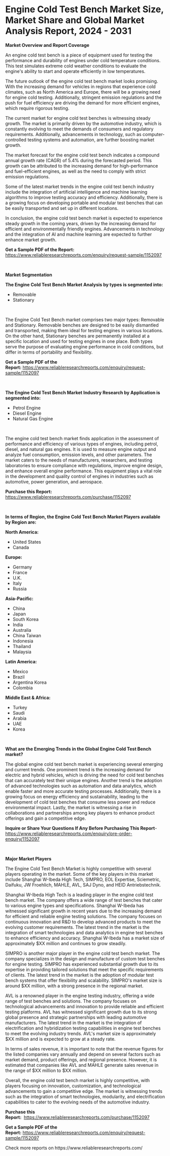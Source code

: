 <p><h1>Engine Cold Test Bench Market Size, Market Share and Global Market Analysis Report, 2024 - 2031</h1></p><p><strong>Market Overview and Report Coverage</strong></p>
<p><p>An engine cold test bench is a piece of equipment used for testing the performance and durability of engines under cold temperature conditions. This test simulates extreme cold weather conditions to evaluate the engine's ability to start and operate efficiently in low temperatures.</p><p>The future outlook of the engine cold test bench market looks promising. With the increasing demand for vehicles in regions that experience cold climates, such as North America and Europe, there will be a growing need for engine cold testing. Additionally, stringent emission regulations and the push for fuel efficiency are driving the demand for more efficient engines, which require rigorous testing.</p><p>The current market for engine cold test benches is witnessing steady growth. The market is primarily driven by the automotive industry, which is constantly evolving to meet the demands of consumers and regulatory requirements. Additionally, advancements in technology, such as computer-controlled testing systems and automation, are further boosting market growth.</p><p>The market forecast for the engine cold test bench indicates a compound annual growth rate (CAGR) of 5.4% during the forecasted period. This growth can be attributed to the increasing demand for high-performance and fuel-efficient engines, as well as the need to comply with strict emission regulations.</p><p>Some of the latest market trends in the engine cold test bench industry include the integration of artificial intelligence and machine learning algorithms to improve testing accuracy and efficiency. Additionally, there is a growing focus on developing portable and modular test benches that can be easily transported and set up in different locations.</p><p>In conclusion, the engine cold test bench market is expected to experience steady growth in the coming years, driven by the increasing demand for efficient and environmentally friendly engines. Advancements in technology and the integration of AI and machine learning are expected to further enhance market growth.</p></p>
<p><strong>Get a Sample PDF of the Report:</strong> <a href="https://www.reliableresearchreports.com/enquiry/request-sample/1152097">https://www.reliableresearchreports.com/enquiry/request-sample/1152097</a></p>
<p>&nbsp;</p>
<p><strong>Market Segmentation</strong></p>
<p><strong>The Engine Cold Test Bench Market Analysis by types is segmented into:</strong></p>
<p><ul><li>Removable</li><li>Stationary</li></ul></p>
<p>&nbsp;</p>
<p><p>The Engine Cold Test Bench market comprises two major types: Removable and Stationary. Removable benches are designed to be easily dismantled and transported, making them ideal for testing engines in various locations. On the other hand, Stationary benches are permanently installed at a specific location and used for testing engines in one place. Both types serve the purpose of evaluating engine performance in cold conditions, but differ in terms of portability and flexibility.</p></p>
<p><strong>Get a Sample PDF of the Report:</strong>&nbsp;<a href="https://www.reliableresearchreports.com/enquiry/request-sample/1152097">https://www.reliableresearchreports.com/enquiry/request-sample/1152097</a></p>
<p>&nbsp;</p>
<p><strong>The Engine Cold Test Bench Market Industry Research by Application is segmented into:</strong></p>
<p><ul><li>Petrol Engine</li><li>Diesel Engine</li><li>Natural Gas Engine</li></ul></p>
<p>&nbsp;</p>
<p><p>The engine cold test bench market finds application in the assessment of performance and efficiency of various types of engines, including petrol, diesel, and natural gas engines. It is used to measure engine output and analyze fuel consumption, emission levels, and other parameters. The market caters to the needs of manufacturers, researchers, and testing laboratories to ensure compliance with regulations, improve engine design, and enhance overall engine performance. This equipment plays a vital role in the development and quality control of engines in industries such as automotive, power generation, and aerospace.</p></p>
<p><strong>Purchase this Report:</strong>&nbsp; <a href="https://www.reliableresearchreports.com/purchase/1152097">https://www.reliableresearchreports.com/purchase/1152097</a></p>
<p>&nbsp;</p>
<p><strong>In terms of Region, the Engine Cold Test Bench Market Players available by Region are:</strong></p>
<p>
    <p> <strong> North America: </strong>
        <ul>
            <li>United States</li>
            <li>Canada</li>
        </ul>
        </p> 
    <p> <strong> Europe: </strong>
        <ul>
            <li>Germany</li>
            <li>France</li>
            <li>U.K.</li>
            <li>Italy</li>
            <li>Russia</li>
        </ul>
        </p> 
    <p> <strong> Asia-Pacific: </strong>
        <ul>
            <li>China</li>
            <li>Japan</li>
            <li>South Korea</li>
            <li>India</li>
            <li>Australia</li>
            <li>China Taiwan</li>
            <li>Indonesia</li>
            <li>Thailand</li>
            <li>Malaysia</li>
        </ul>
        </p> 
    <p> <strong> Latin America: </strong>
        <ul>
            <li>Mexico</li>
            <li>Brazil</li>
            <li>Argentina Korea</li>
            <li>Colombia</li>
        </ul>
        </p> 
    <p> <strong> Middle East & Africa: </strong>
        <ul>
            <li>Turkey</li>
            <li>Saudi</li>
            <li>Arabia</li>
            <li>UAE</li>
            <li>Korea</li>
        </ul>
    </p>
    </p>
<p>&nbsp;</p>
<p><strong>What are the Emerging Trends in the Global Engine Cold Test Bench market?</strong></p>
<p><p>The global engine cold test bench market is experiencing several emerging and current trends. One prominent trend is the increasing demand for electric and hybrid vehicles, which is driving the need for cold test benches that can accurately test their unique engines. Another trend is the adoption of advanced technologies such as automation and data analytics, which enable faster and more accurate testing processes. Additionally, there is a growing focus on energy efficiency and sustainability, leading to the development of cold test benches that consume less power and reduce environmental impact. Lastly, the market is witnessing a rise in collaborations and partnerships among key players to enhance product offerings and gain a competitive edge.</p></p>
<p><strong>Inquire or Share Your Questions If Any Before Purchasing This Report</strong>- <a href="https://www.reliableresearchreports.com/enquiry/pre-order-enquiry/1152097">https://www.reliableresearchreports.com/enquiry/pre-order-enquiry/1152097</a></p>
<p>&nbsp;</p>
<p><strong>Major Market Players</strong></p>
<p><p>The Engine Cold Test Bench Market is highly competitive with several players operating in the market. Some of the key players in this market include Shanghai W-Ibeda High Tech, SIMPRO, EOL Expertise, Sciemetric, Daifuku, JW Froehlich, MAHLE, AVL, SAJ Dyno, and HEID Antriebstechnik.</p><p>Shanghai W-Ibeda High Tech is a leading player in the engine cold test bench market. The company offers a wide range of test benches that cater to various engine types and specifications. Shanghai W-Ibeda has witnessed significant growth in recent years due to the increasing demand for efficient and reliable engine testing solutions. The company focuses on continuous innovation and R&D to develop advanced products to meet the evolving customer requirements. The latest trend in the market is the integration of smart technologies and data analytics in engine test benches to enhance efficiency and accuracy. Shanghai W-Ibeda has a market size of approximately $XX million and continues to grow steadily.</p><p>SIMPRO is another major player in the engine cold test bench market. The company specializes in the design and manufacture of custom test benches for engine testing. SIMPRO has experienced substantial growth due to its expertise in providing tailored solutions that meet the specific requirements of clients. The latest trend in the market is the adoption of modular test bench systems that offer flexibility and scalability. SIMPRO's market size is around $XX million, with a strong presence in the regional market.</p><p>AVL is a renowned player in the engine testing industry, offering a wide range of test benches and solutions. The company focuses on technological advancements and innovation to provide reliable and efficient testing platforms. AVL has witnessed significant growth due to its strong global presence and strategic partnerships with leading automotive manufacturers. The latest trend in the market is the integration of electrification and hybridization testing capabilities in engine test benches to meet the evolving industry trends. AVL's market size is approximately $XX million and is expected to grow at a steady rate.</p><p>In terms of sales revenue, it is important to note that the revenue figures for the listed companies vary annually and depend on several factors such as market demand, product offerings, and regional presence. However, it is estimated that companies like AVL and MAHLE generate sales revenue in the range of $XX million to $XX million.</p><p>Overall, the engine cold test bench market is highly competitive, with players focusing on innovation, customization, and technological advancements to gain a competitive edge. The market is witnessing trends such as the integration of smart technologies, modularity, and electrification capabilities to cater to the evolving needs of the automotive industry.</p></p>
<p><strong>Purchase this Report:</strong>&nbsp;&nbsp;<a href="https://www.reliableresearchreports.com/purchase/1152097">https://www.reliableresearchreports.com/purchase/1152097</a></p>
<p></p>
<p><strong>Get a Sample PDF of the Report:</strong>&nbsp;<a href="https://www.reliableresearchreports.com/enquiry/request-sample/1152097">https://www.reliableresearchreports.com/enquiry/request-sample/1152097</a></p>
<p>Check more reports on https://www.reliableresearchreports.com/</p>